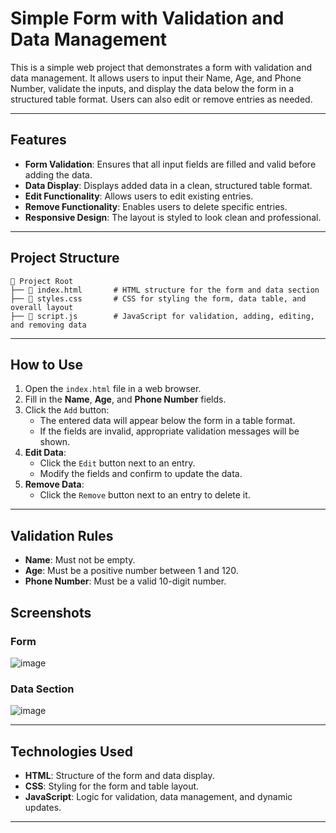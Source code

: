 # Simple Form with Validation and Data Management

This is a simple web project that demonstrates a form with validation and data management. It allows users to input their Name, Age, and Phone Number, validate the inputs, and display the data below the form in a structured table format. Users can also edit or remove entries as needed.

---

## Features

- **Form Validation**: Ensures that all input fields are filled and valid before adding the data.
- **Data Display**: Displays added data in a clean, structured table format.
- **Edit Functionality**: Allows users to edit existing entries.
- **Remove Functionality**: Enables users to delete specific entries.
- **Responsive Design**: The layout is styled to look clean and professional.

---

## Project Structure

```
📂 Project Root
├── 📄 index.html       # HTML structure for the form and data section
├── 📄 styles.css       # CSS for styling the form, data table, and overall layout
├── 📄 script.js        # JavaScript for validation, adding, editing, and removing data
```

---

## How to Use

1. Open the `index.html` file in a web browser.
2. Fill in the **Name**, **Age**, and **Phone Number** fields.
3. Click the `Add` button:
   - The entered data will appear below the form in a table format.
   - If the fields are invalid, appropriate validation messages will be shown.
4. **Edit Data**:
   - Click the `Edit` button next to an entry.
   - Modify the fields and confirm to update the data.
5. **Remove Data**:
   - Click the `Remove` button next to an entry to delete it.

---

## Validation Rules

- **Name**: Must not be empty.
- **Age**: Must be a positive number between 1 and 120.
- **Phone Number**: Must be a valid 10-digit number.

## Screenshots

### Form
![image](https://github.com/user-attachments/assets/a01e0665-7ff9-4655-9f78-51339bd38383)


### Data Section
![image](https://github.com/user-attachments/assets/f3f17ef2-0c0b-4371-8002-0ca02d114b2a)


---

## Technologies Used

- **HTML**: Structure of the form and data display.
- **CSS**: Styling for the form and table layout.
- **JavaScript**: Logic for validation, data management, and dynamic updates.
---

